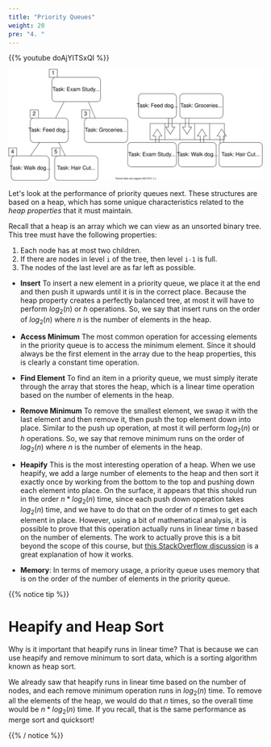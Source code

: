 ```yaml
---
title: "Priority Queues"
weight: 20
pre: "4. "
---
```

{{% youtube doAjYITSxQI %}}

![](../../images/10/todo_tree_array.svg)

Let's look at the performance of priority queues next. These structures are based on a heap, which has some unique characteristics related to the _heap properties_ that it must maintain. 

Recall that a heap is an array which we can view as an unsorted binary tree. This tree must have the following properties:
1. Each node has at most two children.
1. If there are nodes in level `i` of the tree, then level `i-1` is full. 
1. The nodes of the last level are as far left as possible.

* **Insert** To insert a new element in a priority queue, we place it at the end and then push it upwards until it is in the correct place. Because the heap property creates a perfectly balanced tree, at most it will have to perform $log_2(n)$ or $h$ operations. So, we say that insert runs on the order of $log_2(n)$ where $n$ is the number of elements in the heap.

* **Access Minimum** The most common operation for accessing elements in the priority queue is to access the minimum element. Since it should always be the first element in the array due to the heap properties, this is clearly a constant time operation.

* **Find Element** To find an item in a priority queue, we must simply iterate through the array that stores the heap, which is a linear time operation based on the number of elements in the heap.

* **Remove Minimum** To remove the smallest element, we swap it with the last element and then remove it, then push the top element down into place. Similar to the push up operation, at most it will perform $log_2(n)$ or $h$ operations. So, we say that remove minimum runs on the order of $log_2(n)$ where $n$ is the number of elements in the heap.

* **Heapify** This is the most interesting operation of a heap. When we use heapify, we add a large number of elements to the heap and then sort it exactly once by working from the bottom to the top and pushing down each element into place. On the surface, it appears that this should run in the order $n * log_2(n)$ time, since each push down operation takes $log_2(n)$ time, and we have to do that on the order of $n$ times to get each element in place. However, using a bit of mathematical analysis, it is possible to prove that this operation actually runs in linear time $n$ based on the number of elements. The work to actually prove this is a bit beyond the scope of this course, but [this StackOverflow discussion](https://stackoverflow.com/questions/9755721/how-can-building-a-heap-be-on-time-complexity) is a great explanation of how it works.

* **Memory**: In terms of memory usage, a priority queue uses memory that is on the order of the number of elements in the priority queue. 

{{% notice tip %}}

# Heapify and Heap Sort

Why is it important that heapify runs in linear time? That is because we can use heapify and remove minimum to sort data, which is a sorting algorithm known as heap sort.

We already saw that heapify runs in linear time based on the number of nodes, and each remove minimum operation runs in $log_2(n)$ time. To remove all the elements of the heap, we would do that $n$ times, so the overall time would be $n * log_2(n)$ time. If you recall, that is the same performance as merge sort and quicksort!

{{% / notice %}}
